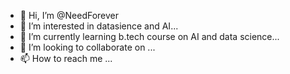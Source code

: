- 👋 Hi, I’m @NeedForever
- 👀 I’m interested in datasience and AI...
- 🌱 I’m currently learning b.tech course on AI and data science...
- 💞️ I’m looking to collaborate on ...
- 📫 How to reach me ...

<!---
NeedForever/NeedForever is a ✨ special ✨ repository because its `README.md` (this file) appears on your GitHub profile.
You can click the Preview link to take a look at your changes.
--->
